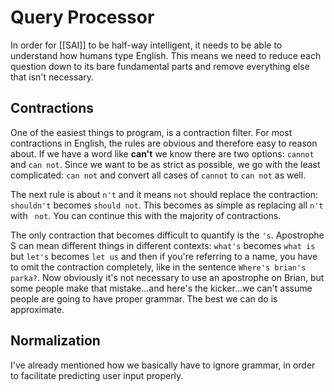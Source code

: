 # Query Processor
In order for [[SAI]] to be half-way intelligent, it needs to be able to understand how humans type English. This means we need to reduce each question down to its bare fundamental parts and remove everything else that isn't necessary.

## Contractions
One of the easiest things to program, is a contraction filter. For most contractions in English, the rules are obvious and therefore easy to reason about. If we have a word like **can't** we know there are two options: `cannot` and `can not`. Since we want to be as strict as possible, we go with the least complicated: `can not` and convert all cases of `cannot` to `can not` as well. 

The next rule is about `n't` and it means `not` should replace the contraction: `shouldn't` becomes `should not`. This becomes as simple as replacing all `n't` with ` not`. You can continue this with the majority of contractions. 

The only contraction that becomes difficult to quantify is the `'s`.  Apostrophe S can mean different things in different contexts: `what's` becomes `what is` but `let's` becomes `let us` and then if you're referring to a name, you have to omit the contraction completely, like in the sentence `Where's brian's parka?`. Now obviously it's not necessary to use an apostrophe on Brian, but some people make that mistake...and here's the kicker...we can't assume people are going to have proper grammar. The best we can do is approximate.

## Normalization
I've already mentioned how we basically have to ignore grammar, in order to facilitate predicting user input properly.